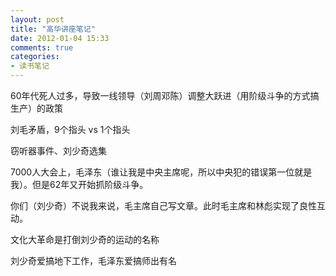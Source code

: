 ```yaml
---
layout: post
title: "高华讲座笔记"
date: 2012-01-04 15:33
comments: true
categories: 
- 读书笔记
---
```


60年代死人过多，导致一线领导（刘周邓陈）调整大跃进（用阶级斗争的方式搞生产）的政策

刘毛矛盾，9个指头 vs 1个指头

窃听器事件、刘少奇选集

7000人大会上，毛泽东（谁让我是中央主席呢，所以中央犯的错误第一位就是我）。但是62年又开始抓阶级斗争。

你们（刘少奇）不说我来说，毛主席自己写文章。此时毛主席和林彪实现了良性互动。

文化大革命是打倒刘少奇的运动的名称

刘少奇爱搞地下工作，毛泽东爱搞师出有名


